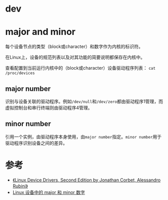 dev
===

# major and minor
每个设备节点的类型（block或character）和数字作为内核的标识符。

在Linux上，设备的规范列表以及对其功能的简要说明都保存在内核中。

查看配置到当前运行内核中的（block或character）设备驱动程序列表：
`cat /proc/devices`

## major number
识别与设备关联的驱动程序。例如`/dev/null`和`/dev/zero`都由驱动程序1管理，而虚拟控制台和串行终端则由驱动程序4管理。

## minor number
引用一个实例，由驱动程序本身使用，由`major number`指定。`minor number`用于驱动程序识别设备之间的差异。

# 参考
 * [《Linux Device Drivers, Second Edition by Jonathan Corbet, Alessandro Rubini》]()
 * [Linux 设备中的 major 和 minor 数字](http://einverne.github.io/post/2020/06/linux-device-major-and-minor-number.html)

